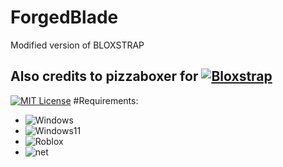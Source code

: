 # ForgedBlade
Modified version of BLOXSTRAP

## Also credits to pizzaboxer for [![Bloxstrap](https://img.shields.io/badge/Bloxstrap-Official-purple?style=for-the-badge&logo=RobloxStudio)](https://github.com/pizzaboxer/bloxstrap)

[![MIT License](https://img.shields.io/badge/MIT-LICENSE-red?style=flat)](https://github.com/yinyangbalance/ForgedBlade/raw/main/LICENSE) 
#Requirements:
- ![Windows](https://img.shields.io/badge/Windows-10-skyblue?style=for-the-badge&logo=windows10&spacing=2)
- ![Windows11](https://img.shields.io/badge/Windows-11-blue?style=for-the-badge&logo=windows11)
- ![Roblox](https://img.shields.io/badge/Roblox-lightgrey?style=for-the-badge&logo=roblox)
- ![net](https://img.shields.io/badge/.Net-purple?style=for-the-badge&logo=.net)
